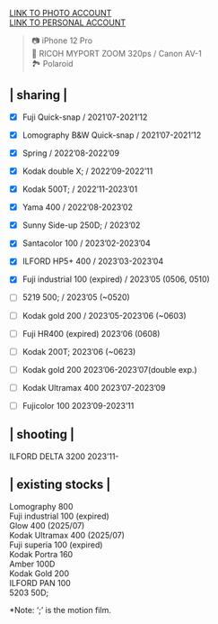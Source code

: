[LINK TO PHOTO ACCOUNT](https://www.instagram.com/photoy.x "link to photo account")  
[LINK TO PERSONAL ACCOUNT](https://www.instagram.com/yente0603 "link to personal account")   

> 📷 iPhone 12 Pro   
> 📸 RICOH MYPORT ZOOM 320ps / Canon AV-1  
> 🏞️ Polaroid


## | sharing |

- [x] Fuji Quick-snap / 2021’07-2021’12
- [x] Lomography B&W Quick-snap / 2021’07-2021’12
- [x] Spring / 2022’08-2022’09
- [x] Kodak double X; / 2022’09-2022’11
- [x] Kodak 500T; / 2022’11-2023’01
- [x] Yama 400 / 2022’08-2023’02
- [x] Sunny Side-up 250D; / 2023’02
- [x] Santacolor 100 / 2023’02-2023’04
- [x] ILFORD HP5+ 400 / 2023’03-2023’04
- [x] Fuji industrial 100 (expired) / 2023’05 (0506, 0510)
- [ ] 5219 500; / 2023’05 (~0520)
- [ ] Kodak gold 200 / 2023’05-2023’06 (~0603)
- [ ] Fuji HR400 (expired) 2023‘06 (0608)
- [ ] Kodak 200T; 2023’06 (~0623)
- [ ] Kodak gold 200 2023’06-2023’07(double exp.)
- [ ] Kodak Ultramax 400 2023’07-2023’09
- [ ] Fujicolor 100 2023’09-2023’11


## | shooting |
ILFORD DELTA 3200 2023’11-

## | existing stocks |
Lomography 800  
Fuji industrial 100 (expired)  
Glow 400 (2025/07)  
Kodak Ultramax 400 (2025/07)   
Fuji superia 100 (expired)  
Kodak Portra 160  
Amber 100D  
Kodak Gold 200  
ILFORD PAN 100  
5203 50D;  

*Note: ‘;’ is the motion film.